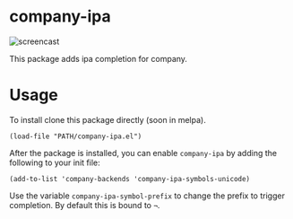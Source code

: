 company-ipa
===========

![screencast](screencast-out.gif)

This package adds ipa completion for company.

Usage
=====

To install clone this package directly (soon in melpa).

```emacs
(load-file "PATH/company-ipa.el")
```

After the package is installed, you can enable `company-ipa` by adding the following to your init file:

```emacs
(add-to-list 'company-backends 'company-ipa-symbols-unicode)
```

Use the variable `company-ipa-symbol-prefix` to change the prefix to trigger completion.
By default this is bound to `¬`.
